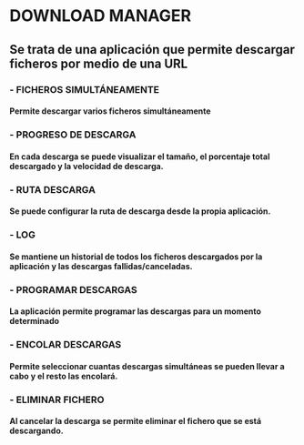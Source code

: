 # DOWNLOAD MANAGER
## Se trata de una aplicación que permite descargar ficheros por medio de una URL
### - FICHEROS SIMULTÁNEAMENTE
#### Permite descargar varios ficheros simultáneamente
### - PROGRESO DE DESCARGA
#### En cada descarga se puede visualizar el tamaño, el porcentaje total descargado y la velocidad de descarga.
### - RUTA DESCARGA
#### Se puede configurar la ruta de descarga desde la propia aplicación.
### - LOG
#### Se mantiene un historial de todos los ficheros descargados por la aplicación y las descargas fallidas/canceladas.
### - PROGRAMAR DESCARGAS
#### La aplicación permite programar las descargas para un momento determinado
### - ENCOLAR DESCARGAS
#### Permite seleccionar cuantas descargas simultáneas se pueden llevar a cabo y el resto las encolará.
### - ELIMINAR FICHERO
#### Al cancelar la descarga se permite eliminar el fichero que se está descargando.
